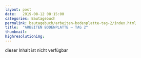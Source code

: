 ```yaml
---
layout: post
date:   2019-08-12 08:15:00
categories: Bautagebuch
permalink: bautagebuch/arbeiten-bodenplatte-tag-2/index.html
title:  "ARBEITEN BODENPLATTE – TAG 2"
thumbnail: 
highresolutionimg: 
---
```


<div class="entry-content">

dieser Inhalt ist nicht verf&uuml;gbar

</div><!-- .entry-content -->
